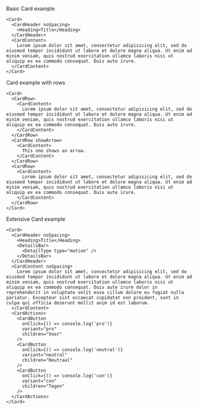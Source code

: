Basic Card example

    <Card>
      <CardHeader noSpacing>
        <Heading>Title</Heading>
      </CardHeader>
      <CardContent>
        Lorem ipsum dolor sit amet, consectetur adipisicing elit, sed do eiusmod tempor incididunt ut labore et dolore magna aliqua. Ut enim ad minim veniam, quis nostrud exercitation ullamco laboris nisi ut aliquip ex ea commodo consequat. Duis aute irure.
      </CardContent>
    </Card>

Card example with rows

    <Card>
      <CardRow>
        <CardContent>
          Lorem ipsum dolor sit amet, consectetur adipisicing elit, sed do eiusmod tempor incididunt ut labore et dolore magna aliqua. Ut enim ad minim veniam, quis nostrud exercitation ullamco laboris nisi ut aliquip ex ea commodo consequat. Duis aute irure.
        </CardContent>
      </CardRow>
      <CardRow showArrow>
        <CardContent>
          This one shows an arrow.
        </CardContent>
      </CardRow>
      <CardRow>
        <CardContent>
          Lorem ipsum dolor sit amet, consectetur adipisicing elit, sed do eiusmod tempor incididunt ut labore et dolore magna aliqua. Ut enim ad minim veniam, quis nostrud exercitation ullamco laboris nisi ut aliquip ex ea commodo consequat. Duis aute irure.
        </CardContent>
      </CardRow>
    </Card>

Extensive Card example

    <Card>
      <CardHeader noSpacing>
        <Heading>Title</Heading>
        <DetailsBar>
          <DetailType type="motion" />
        </DetailsBar>
      </CardHeader>
      <CardContent noSpacing>
        Lorem ipsum dolor sit amet, consectetur adipisicing elit, sed do eiusmod tempor incididunt ut labore et dolore magna aliqua. Ut enim ad minim veniam, quis nostrud exercitation ullamco laboris nisi ut aliquip ex ea commodo consequat. Duis aute irure dolor in reprehenderit in voluptate velit esse cillum dolore eu fugiat nulla pariatur. Excepteur sint occaecat cupidatat non proident, sunt in culpa qui officia deserunt mollit anim id est laborum.
      </CardContent>
      <CardActions>
        <CardButton
          onClick={() => console.log('pro')}
          variant="pro"
          children="Voor"
        />
        <CardButton
          onClick={() => console.log('neutral')}
          variant="neutral"
          children="Neutraal"
        />
        <CardButton
          onClick={() => console.log('con')}
          variant="con"
          children="Tegen"
        />
      </CardActions>
    </Card>
